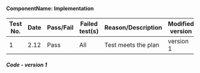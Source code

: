 #### ComponentName: Implementation

|Test No.|Date|Pass/Fail|Failed test(s)|Reason/Description|Modified version|
|-------|----|---------|-------------------|----------------|----------------|
|1 | 2.12 | Pass | All | Test meets the plan |version 1|

##### Code - version 1
```jsx


```